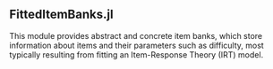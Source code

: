 ## FittedItemBanks.jl

This module provides abstract and concrete item banks, which store information
about items and their parameters such as difficulty, most typically resulting
from fitting an Item-Response Theory (IRT) model.
